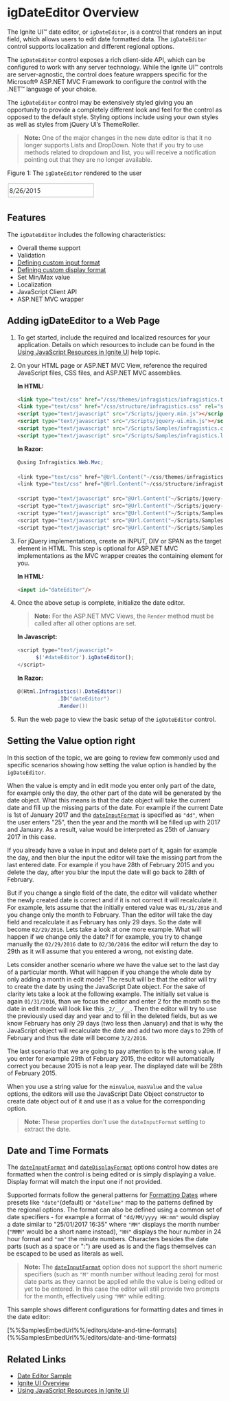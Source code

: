 ﻿<!--
|metadata|
{
    "fileName": "igdateeditor-overview",
    "controlName": "igEditors",
    "tags": ["Editing","Getting Started"]
}
|metadata|
-->

# igDateEditor Overview


The Ignite UI™ date editor, or `igDateEditor`, is a control that renders an input field, which allows users to edit date formatted data. The `igDateEditor` control supports localization and different regional options.

The `igDateEditor` control exposes a rich client-side API, which can be configured to work with any server technology. While the Ignite UI™ controls are server-agnostic, the control does feature wrappers specific for the Microsoft® ASP.NET MVC Framework to configure the control with the .NET™ language of your choice.

The `igDateEditor` control may be extensively styled giving you an opportunity to provide a completely different look and feel for the control as opposed to the default style. Styling options include using your own styles as well as styles from jQuery UI’s ThemeRoller.

>**Note:** One of the major changes in the new date editor is that it no longer supports Lists and DropDown. Note that if you try to use methods related to dropdown and list, you will receive a notification pointing out that they are no longer available. 

Figure 1: The `igDateEditor` rendered to the user

![](images/igDateEditor.png)

## Features

The `igDateEditor` includes the following characteristics:

-   Overall theme support
-   Validation
-   [Defining custom input format](#date-time-formats)
-   [Defining custom display format](#date-time-formats)
-   Set Min/Max value
-   Localization
-   JavaScript Client API
-   ASP.NET MVC wrapper

## Adding igDateEditor to a Web Page

1.  To get started, include the required and localized resources for your application. Details on which resources to include can be found in the [Using JavaScript Resources in  Ignite UI](Deployment-Guide-JavaScript-Resources.html) help topic.
2.  On your HTML page or ASP.NET MVC View, reference the required JavaScript files, CSS files, and ASP.NET MVC assemblies.

    **In HTML:**

    ```html
    <link type="text/css" href="/css/themes/infragistics/infragistics.theme.css" rel="stylesheet" />
    <link type="text/css" href="/css/structure/infragistics.css" rel="stylesheet" />
    <script type="text/javascript" src="/Scripts/jquery.min.js"></script>
    <script type="text/javascript" src="/Scripts/jquery-ui.min.js"></script>
    <script type="text/javascript" src="/Scripts/Samples/infragistics.core.js"></script>
	<script type="text/javascript" src="/Scripts/Samples/infragistics.lob.js"></script>
    ```

    **In Razor:**

    ```csharp
    @using Infragistics.Web.Mvc;

    <link type="text/css" href="@Url.Content("~/css/themes/infragistics/infragistics.theme.css")" rel="stylesheet" />
    <link type="text/css" href="@Url.Content("~/css/structure/infragistics.css")" rel="stylesheet" />

    <script type="text/javascript" src="@Url.Content("~/Scripts/jquery-1.9.1.min.js")"></script>
    <script type="text/javascript" src="@Url.Content("~/Scripts/jquery-ui.min.js")"></script>
    <script type="text/javascript" src="@Url.Content("~/Scripts/Samples/infragistics.core.js")"></script>
	<script type="text/javascript" src="@Url.Content("~/Scripts/Samples/infragistics.lob.js")"></script>
    <script type="text/javascript" src="@Url.Content("~/Scripts/Samples/modules/i18n/regional/infragistics.ui.regional-en.js")"></script>
    ```

3.  For jQuery implementations, create an INPUT, DIV or SPAN as the target element in HTML. This step is optional for ASP.NET MVC implementations as the MVC wrapper creates the containing element for you.

    **In HTML:**

    ```html
    <input id="dateEditor"/>
    ```

4. Once the above setup is complete, initialize the date editor.

    > **Note:** For the ASP.NET MVC Views, the `Render` method must be called after all other options are set.

    **In Javascript:**

    ```js
    <script type="text/javascript">
          $('#dateEditor').igDateEditor();
    </script>
    ```

    **In Razor:**

    ```csharp
    @(Html.Infragistics().DateEditor()
                 .ID("dateEditor")
                 .Render())
    ```

5.  Run the web page to view the basic setup of the `igDateEditor` control.

## Setting the Value option right

In this section of the topic, we are going to review few commonly used and specific scenarios showing how setting the value option is handled by the `igDateEditor`.

When the value is empty and in edit mode you enter only part of the date, for example only the day, the other part of the date will be generated by the date object. What this means is that the date object will take the current date and fill up the missing parts of the date. For example if the current Date is 1st of January 2017 and the [`dateInputFormat`](%%jQueryApiUrl%%/ui.igdateeditor#options:dateInputFormat) is specified as `"dd"`, when the user enters "25", then the year and the month will be filled up with 2017 and January. As a result, value would be interpreted as 25th of January 2017 in this case.

If you already have a value in input and delete part of it, again for example the day, and then blur the input the editor will take the missing part from the last entered date. For example if you have 28th of February 2015 and you delete the day, after you blur the input the date will go back to 28th of February.

But if you change a single field of the date, the editor will validate whether the newly created date is correct and if it is not correct it will recalculate it. For example, lets assume that the initially entered value was `01/31/2016` and you change only the month to February. Than the editor will take the day field and recalculate it as February has only 29 days. So the date will become `02/29/2016`. Lets take a look at one more example. What will happen if we change only the date? If for example, you try to change manually the `02/29/2016` date to `02/30/2016` the editor will return the day to 29th as it will assume that you entered a wrong, not existing date.

Lets consider another scenario where we have the value set to the last day of a particular month. What will happen if you change the whole date by only adding a month in edit mode? The result will be that the editor will try to create the date by using the JavaScript Date object. For the sake of clarity lets take a look at the following example. The initially set value is again `01/31/2016`, than we focus the editor and enter 2 for the month so the date in edit mode will look like this `_2/__/__`. Then the editor will try to use the previously used day and year and to fill in the deleted fields, but as we know February has only 29 days (two less then January) and that is why the JavaScript object will recalculate the date and add two more days to 29th of February and thus the date will become `3/2/2016`.

The last scenario that we are going to pay attention to is the wrong value. If you enter for example 29th of February 2015, the editor will automatically correct you because 2015 is not a leap year. The displayed date will be 28th of February 2015. 

When you use a string value for the `minValue`, `maxValue` and the `value` options, the editors will use the JavaScript Date Object constructor to create date object out of it and use it as a value for the corresponding option.
 >**Note:** These properties don't use the `dateInputFormat` setting to extract the date. 

## <a id="date-time-formats"></a> Date and Time Formats

The [`dateInputFormat`](%%jQueryApiUrl%%/ui.igdateeditor#options:dateInputFormat) and [`dateDisplayFormat`](%%jQueryApiUrl%%/ui.igdateeditor#options:dateDisplayFormat) options control how dates are formatted when the control is being edited or is simply displaying a value. Display format will match the input one if not provided. 

Supported formats follow the general patterns for [Formatting Dates](Formatting-Dates-Numbers-and-Strings.html) where presets like `"date"`(default) or `"dateTime"` map to the patterns defined by the regional options. The format can also be defined using a common set of date specifiers - for example a format of `"dd/MM/yyyy HH:mm"` would display a date similar to "25/01/2017 16:35" where `"MM"` displays the month number (`"MMM"` would be a short name instead), `"HH"` displays the hour number in 24 hour format and `"mm"` the minute numbers. Characters besides the date parts (such as a space or ":") are used as is and the flags themselves can be escaped to be used as literals as well.

 >**Note:** The [`dateInputFormat`](%%jQueryApiUrl%%/ui.igdateeditor#options:dateInputFormat) option does not support the short numeric specifiers (such as `"M"` month number without leading zero) for most date parts as they cannot be applied while the value is being edited or yet to be entered. In this case the editor will still provide two prompts for the month, effectively using `"MM"` while editing.

This sample shows different configurations for formatting dates and times in the date editor:

<div class="embed-sample">
[%%SamplesEmbedUrl%%/editors/date-and-time-formats](%%SamplesEmbedUrl%%/editors/date-and-time-formats)
</div>


## Related Links

-   [Date Editor Sample](%%SamplesUrl%%/editors/date-editor)  
-   [Ignite UI Overview](NetAdvantage-for-jQuery-Overview.html)
-   [Using JavaScript Resources in Ignite UI](Deployment-Guide-JavaScript-Resources.html)

 

 



